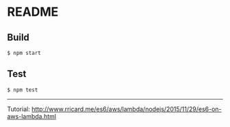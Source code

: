 # README

## Build

```
$ npm start
```

## Test

```
$ npm test
```

---

Tutorial: http://www.rricard.me/es6/aws/lambda/nodejs/2015/11/29/es6-on-aws-lambda.html
